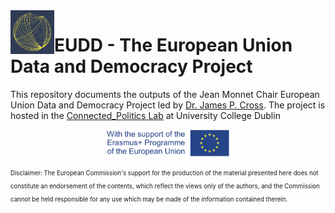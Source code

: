 <img align="left" src="Images/logo_EU.png" width="70">

# EUDD - The European Union Data and Democracy Project

This repository documents the outputs of the Jean Monnet Chair European Union Data and Democracy Project led by [Dr. James P. Cross](https://people.ucd.ie/james.cross). The project is hosted in the [Connected_Politics Lab](https://www.ucd.ie/connected_politics/) at University College Dublin

<p align="center">
	<img src="Images/logosbeneficaireserasmusleft_withthesupport-01_0.jpg" width="200">
</p>

<sub><sup>Disclaimer: The European Commission's support for the production of the material presented here does not constitute an endorsement of the contents, which reflect the views only of the authors, and the Commission cannot be held responsible for any use which may be made of the information contained therein.</sup></sub>


